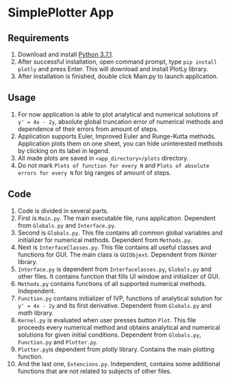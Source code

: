 # SimplePlotter App
## Requirements
1. Download and install [Python 3.7.1](https://www.python.org/downloads/).
2. After successful installation, open command prompt, type ```pip install plotly``` and press Enter. This will download and install PlotLy library.<br>
3. After installation is finished, double click Main.py to launch application.
## Usage
1. For now application is able to plot analytical and numerical solutions of ```y' = 4x - 2y```, absolute global truncation error of numerical methods and dependence of their errors from amount of steps.
2. Application supports Euler, Improved Euler and Runge-Kutta methods. Application plots them on one sheet, you can hide uninterested methods by clicking on its label in legend.
3. All made plots are saved in ```<app_directory>/plots``` directory.
4. Do not mark ```Plots of function for every N``` and ```Plots of absolute errors for every N``` for big ranges of amount of steps.
## Code
1. Code is divided in several parts.
2. First is ```Main.py```. The main executable file, runs application. Dependent from ```Globals.py``` and ```Interface.py```.
3. Second is ```Globals.py```. This file contains all common global variables and initializer for numerical methods. Dependent from ```Methods.py```.
4. Next is ```InterfaceClasses.py```. This file contains all useful classes and functions for GUI. The main class is ```GUIObjext```. Dependent from *tkinter* library.
5. ```Interface.py``` is dependent from ```Interfacelasses.py```, ```Globals.py``` and other files. It contains function that fills UI window and initializer of GUI.
6. ```Methods.py``` contains functions of all supported numerical methods. Independent.
7. ```Function.py``` contains initializer of IVP, functions of analytical solution for ```y' = 4x - 2y``` and its first derivative. Dependent from ```Globals.py``` and *math* library.
8. ```Kernel.py``` is evaluated when user presses button ```Plot```. This file proceeds every numerical method and obtains analytical and numerical solutions for given initial conditions. Dependent from ```Globals.py```, ```Function.py``` and ```Plotter.py```.
9. ```Plotter.py```is dependent from *plotly* library. Contains the main plotting function.
10. And the last one, ```Extencions.py```. Independent, contains some additional functions that are not related to subjects of other files.
